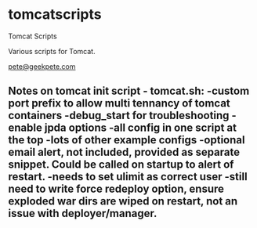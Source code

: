 tomcatscripts
=============

Tomcat Scripts

Various scripts for Tomcat.

pete@geekpete.com

Notes on tomcat init script - tomcat.sh:
-custom port prefix to allow multi tennancy of tomcat containers
-debug_start for troubleshooting - enable jpda options
-all config in one script at the top
-lots of other example configs
-optional email alert, not included, provided as separate snippet. Could be called on startup to alert of restart.
-needs to set ulimit as correct user
-still need to write force redeploy option, ensure exploded war dirs are wiped on restart, not an issue with deployer/manager.
-
